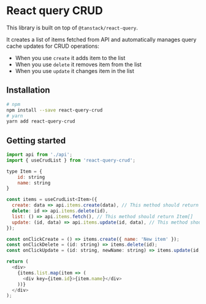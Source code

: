 # React query CRUD

This library is built on top of `@tanstack/react-query`.

It creates a list of items fetched from API and automatically manages query cache updates for CRUD operations:

- When you use `create` it adds item to the list
- When you use `delete` it removes item from the list
- When you use `update` it changes item in the list

## Installation

```sh
# npm
npm install --save react-query-crud
# yarn
yarn add react-query-crud
```

## Getting started

```js
import api from './api';
import { useCrudList } from 'react-query-crud';

type Item = {
    id: string
    name: string
}

const items = useCrudList<Item>({
  create: data => api.items.create(data), // This method should return Item
  delete: id => api.items.delete(id),
  list: () => api.items.fetch(), // This method should return Item[]
  update: (id, data) => api.items.update(id, data), // This method should return Item
});

const onClickCreate = () => items.create({ name: 'New item' });
const onClickDelete = (id: string) => items.delete(id);
const onClickUpdate = (id: string, newName: string) => items.update(id, {name: newName});

return (
  <div>
    {items.list.map(item => (
      <div key={item.id}>{item.name}</div>
    ))}
  </div>
);
```
